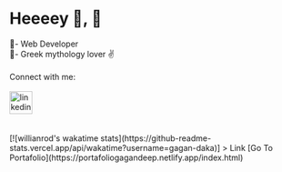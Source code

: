 <h1 >Heeeey 👋, 🚀</h1>
🌱- Web Developer
<br/>
🔱- Greek mythology lover ✌️
<br/>
<br/>
<div>
  Connect with me:
  <br/>
  <br/>
  <a href="https://www.linkedin.com/in/gagandeepdasskaur" target="blank"><img align="center" src="https://cdn.jsdelivr.net/npm/simple-icons@3.0.1/icons/linkedin.svg" alt="linkedin" height="40" width="40" padding="10" /></a>
</div>

  <br/>
  <br/>
[![willianrod's wakatime stats](https://github-readme-stats.vercel.app/api/wakatime?username=gagan-daka)]
> Link
[Go To Portafolio](https://portafoliogagandeep.netlify.app/index.html)

<br/>
<br/>




